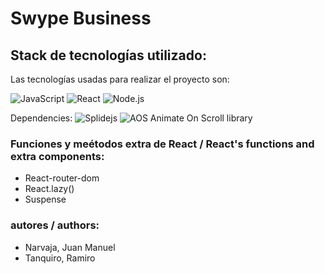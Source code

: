 # Swype Business
## Stack de tecnologías utilizado: 
Las tecnologías usadas para realizar el proyecto son:

![JavaScript](https://img.shields.io/badge/-JavaScript-F7DF1E?style=for-the-badge&logo=javascript&logoColor=333)
![React](https://img.shields.io/badge/-React-61DAFB?style=for-the-badge&logo=react&logoColor=333)
![Node.js](https://img.shields.io/badge/-Node.js-339933?style=for-the-badge&logo=node.js&logoColor=FAFAFA)

Dependencies:
![Splidejs](https://img.shields.io/badge/-Splidejs-brightgreen?style=for-the-badge&logo=node.js&logoColor=FAFAFA)
![AOS](https://img.shields.io/badge/-AOS-brightgreen?style=for-the-badge&logo=AOS&logoColor=FAFAFA) Animate On Scroll library 

### Funciones y meétodos extra de React / React's functions and extra components:
- React-router-dom
- React.lazy()
- Suspense

### autores / authors:
- Narvaja, Juan Manuel
- Tanquiro, Ramiro
